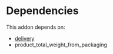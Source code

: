 # Dependencies

This addon depends on:

- [delivery](https://github.com/bringout/oca-ocb-warehouse)
- product_total_weight_from_packaging
